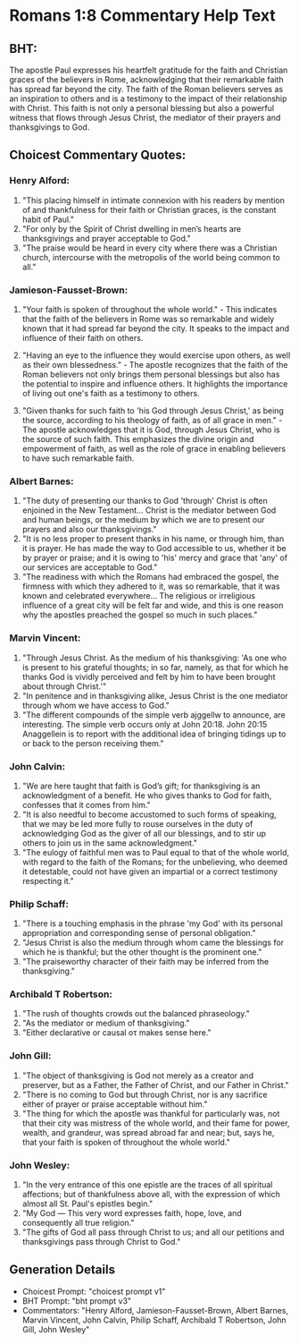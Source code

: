 # Romans 1:8 Commentary Help Text

## BHT:
The apostle Paul expresses his heartfelt gratitude for the faith and Christian graces of the believers in Rome, acknowledging that their remarkable faith has spread far beyond the city. The faith of the Roman believers serves as an inspiration to others and is a testimony to the impact of their relationship with Christ. This faith is not only a personal blessing but also a powerful witness that flows through Jesus Christ, the mediator of their prayers and thanksgivings to God.

## Choicest Commentary Quotes:
### Henry Alford:
1. "This placing himself in intimate connexion with his readers by mention of and thankfulness for their faith or Christian graces, is the constant habit of Paul."
2. "For only by the Spirit of Christ dwelling in men’s hearts are thanksgivings and prayer acceptable to God."
3. "The praise would be heard in every city where there was a Christian church, intercourse with the metropolis of the world being common to all."

### Jamieson-Fausset-Brown:
1. "Your faith is spoken of throughout the whole world." - This indicates that the faith of the believers in Rome was so remarkable and widely known that it had spread far beyond the city. It speaks to the impact and influence of their faith on others.

2. "Having an eye to the influence they would exercise upon others, as well as their own blessedness." - The apostle recognizes that the faith of the Roman believers not only brings them personal blessings but also has the potential to inspire and influence others. It highlights the importance of living out one's faith as a testimony to others.

3. "Given thanks for such faith to 'his God through Jesus Christ,' as being the source, according to his theology of faith, as of all grace in men." - The apostle acknowledges that it is God, through Jesus Christ, who is the source of such faith. This emphasizes the divine origin and empowerment of faith, as well as the role of grace in enabling believers to have such remarkable faith.

### Albert Barnes:
1. "The duty of presenting our thanks to God 'through' Christ is often enjoined in the New Testament... Christ is the mediator between God and human beings, or the medium by which we are to present our prayers and also our thanksgivings."
2. "It is no less proper to present thanks in his name, or through him, than it is prayer. He has made the way to God accessible to us, whether it be by prayer or praise; and it is owing to 'his' mercy and grace that 'any' of our services are acceptable to God."
3. "The readiness with which the Romans had embraced the gospel, the firmness with which they adhered to it, was so remarkable, that it was known and celebrated everywhere... The religious or irreligious influence of a great city will be felt far and wide, and this is one reason why the apostles preached the gospel so much in such places."

### Marvin Vincent:
1. "Through Jesus Christ. As the medium of his thanksgiving: 'As one who is present to his grateful thoughts; in so far, namely, as that for which he thanks God is vividly perceived and felt by him to have been brought about through Christ.'" 
2. "In penitence and in thanksgiving alike, Jesus Christ is the one mediator through whom we have access to God."
3. "The different compounds of the simple verb ajggellw to announce, are interesting. The simple verb occurs only at John 20:18. John 20:15 Anaggellein is to report with the additional idea of bringing tidings up to or back to the person receiving them."

### John Calvin:
1. "We are here taught that faith is God’s gift; for thanksgiving is an acknowledgment of a benefit. He who gives thanks to God for faith, confesses that it comes from him."
2. "It is also needful to become accustomed to such forms of speaking, that we may be led more fully to rouse ourselves in the duty of acknowledging God as the giver of all our blessings, and to stir up others to join us in the same acknowledgment."
3. "The eulogy of faithful men was to Paul equal to that of the whole world, with regard to the faith of the Romans; for the unbelieving, who deemed it detestable, could not have given an impartial or a correct testimony respecting it."

### Philip Schaff:
1. "There is a touching emphasis in the phrase 'my God' with its personal appropriation and corresponding sense of personal obligation."
2. "Jesus Christ is also the medium through whom came the blessings for which he is thankful; but the other thought is the prominent one."
3. "The praiseworthy character of their faith may be inferred from the thanksgiving."

### Archibald T Robertson:
1. "The rush of thoughts crowds out the balanced phraseology." 
2. "As the mediator or medium of thanksgiving." 
3. "Either declarative or causal οτ makes sense here."

### John Gill:
1. "The object of thanksgiving is God not merely as a creator and preserver, but as a Father, the Father of Christ, and our Father in Christ."
2. "There is no coming to God but through Christ, nor is any sacrifice either of prayer or praise acceptable without him."
3. "The thing for which the apostle was thankful for particularly was, not that their city was mistress of the whole world, and their fame for power, wealth, and grandeur, was spread abroad far and near; but, says he, that your faith is spoken of throughout the whole world."

### John Wesley:
1. "In the very entrance of this one epistle are the traces of all spiritual affections; but of thankfulness above all, with the expression of which almost all St. Paul's epistles begin."
2. "My God — This very word expresses faith, hope, love, and consequently all true religion."
3. "The gifts of God all pass through Christ to us; and all our petitions and thanksgivings pass through Christ to God."


## Generation Details
- Choicest Prompt: "choicest prompt v1"
- BHT Prompt: "bht prompt v3"
- Commentators: "Henry Alford, Jamieson-Fausset-Brown, Albert Barnes, Marvin Vincent, John Calvin, Philip Schaff, Archibald T Robertson, John Gill, John Wesley"
